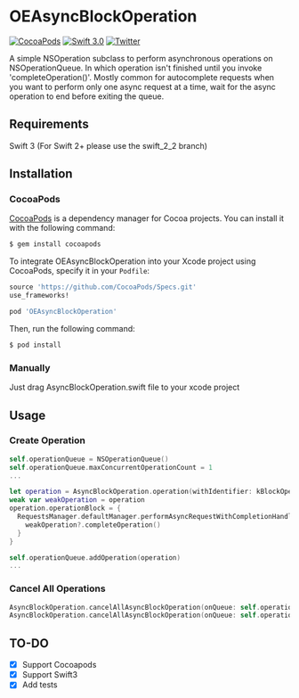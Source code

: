 # OEAsyncBlockOperation
[![CocoaPods](https://img.shields.io/cocoapods/v/OEAsyncBlockOperation.svg?maxAge=2592000)]()
[![Swift 3.0](https://img.shields.io/badge/Swift-3.0-orange.svg?style=flat)](https://developer.apple.com/swift/)
[![Twitter](https://img.shields.io/badge/Twitter-@orelm-blue.svg?style=flat)](http://twitter.com/OrElm)

A simple NSOperation subclass to perform asynchronous operations on NSOperationQueue. In which operation isn't finished until you invoke 'completeOperation()'.
Mostly common for autocomplete requests when you want to perform only one async request at a time, wait for the async operation to end before exiting the queue.
## Requirements
Swift 3 (For Swift 2+ please use the swift_2_2 branch)

## Installation
### CocoaPods

[CocoaPods](http://cocoapods.org) is a dependency manager for Cocoa projects. You can install it with the following command:

```bash
$ gem install cocoapods
```

To integrate OEAsyncBlockOperation into your Xcode project using CocoaPods, specify it in your `Podfile`:

```ruby
source 'https://github.com/CocoaPods/Specs.git'
use_frameworks!

pod 'OEAsyncBlockOperation'
```

Then, run the following command:

```bash
$ pod install
```

### Manually
Just drag AsyncBlockOperation.swift file to your xcode project

## Usage
### Create Operation
```swift
self.operationQueue = NSOperationQueue()
self.operationQueue.maxConcurrentOperationCount = 1
...

let operation = AsyncBlockOperation.operation(withIdentifier: kBlockOperationIdentifer, queue: self.operationQueue)
weak var weakOperation = operation
operation.operationBlock = {
  RequestsManager.defaultManager.performAsyncRequestWithCompletionHandler {
    weakOperation?.completeOperation()
  }
}

self.operationQueue.addOperation(operation)
...
```
### Cancel All Operations
```swift
AsyncBlockOperation.cancelAllAsyncBlockOperation(onQueue: self.operationQueue, withIdentifier: kBlockOperationIdentifer)
AsyncBlockOperation.cancelAllAsyncBlockOperation(onQueue: self.operationQueue)
```

## TO-DO
- [x] Support Cocoapods
- [x] Support Swift3
- [x] Add tests
